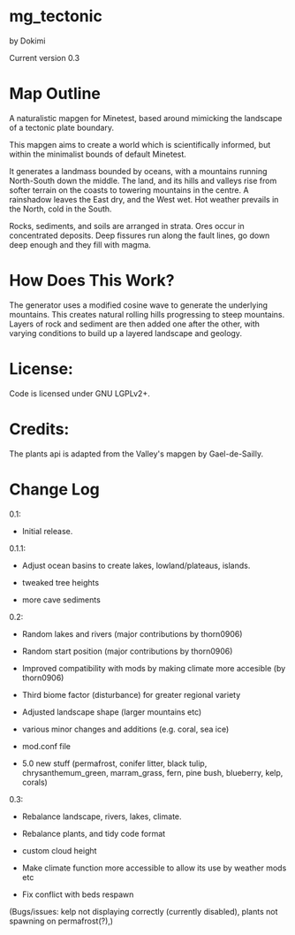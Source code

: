 # mg_tectonic
by Dokimi

Current version 0.3

# Map Outline
A naturalistic mapgen for Minetest, based around mimicking the landscape of a tectonic plate boundary.

This mapgen aims to create a world which is scientifically informed, but within the minimalist bounds of default Minetest.

It generates a landmass bounded by oceans, with a mountains running North-South down the middle. The land, and its hills and valleys rise from softer terrain on the coasts to towering mountains in the centre. A rainshadow leaves the East dry, and the West wet. Hot weather prevails in the North, cold in the South. 

Rocks, sediments, and soils are arranged in strata. Ores occur in concentrated deposits. Deep fissures run along the fault lines, go down deep enough and they fill with magma.




# How Does This Work?
The generator uses a modified cosine wave to generate the underlying mountains. This creates natural rolling hills progressing to steep mountains. Layers of rock and sediment are then added one after the other, with varying conditions to build up a layered landscape and geology.


# License:

Code is licensed under GNU LGPLv2+.




# Credits:
The plants api is adapted from the Valley's mapgen by Gael-de-Sailly.


# Change Log

0.1:

- Initial release.


0.1.1:

- Adjust ocean basins to create lakes, lowland/plateaus, islands.

- tweaked tree heights

- more cave sediments


0.2:

- Random lakes and rivers (major contributions by thorn0906)

- Random start position (major contributions by thorn0906)

- Improved compatibility with mods by making climate more accesible (by thorn0906)

- Third biome factor (disturbance) for greater regional variety

- Adjusted landscape shape (larger mountains etc)

- various minor changes and additions (e.g. coral, sea ice)

- mod.conf file

- 5.0 new stuff (permafrost, conifer litter, black tulip, chrysanthemum_green, marram_grass, fern, pine bush, blueberry, kelp, corals)


0.3:

- Rebalance landscape, rivers, lakes, climate.

- Rebalance plants, and tidy code format

- custom cloud height

- Make climate function more accessible to allow its use by weather mods etc

- Fix conflict with beds respawn

(Bugs/issues: kelp not displaying correctly (currently disabled), plants not spawning on permafrost(?),)
